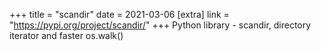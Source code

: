 +++
title = "scandir"
date = 2021-03-06
[extra]
link = "https://pypi.org/project/scandir/"
+++
Python library - scandir, directory iterator and faster os.walk()

